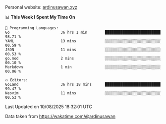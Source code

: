 Personal website: [ardinusawan.xyz](https://ardinusawan.xyz)

<!--START_SECTION:waka-->
📊 **This Week I Spent My Time On** 

```text
💬 Programming Languages: 
Go                       36 hrs 1 min        █████████████████████████   98.71 % 
YAML                     13 mins             ░░░░░░░░░░░░░░░░░░░░░░░░░   00.59 % 
JSON                     11 mins             ░░░░░░░░░░░░░░░░░░░░░░░░░   00.53 % 
go.mod                   2 mins              ░░░░░░░░░░░░░░░░░░░░░░░░░   00.10 % 
Markdown                 1 min               ░░░░░░░░░░░░░░░░░░░░░░░░░   00.06 % 

🔥 Editors: 
GoLand                   36 hrs 18 mins      █████████████████████████   99.47 % 
Neovim                   11 mins             ░░░░░░░░░░░░░░░░░░░░░░░░░   00.53 % 
```


 Last Updated on 10/08/2025 18:32:01 UTC
<!--END_SECTION:waka-->
Data taken from https://wakatime.com/@ardinusawan
